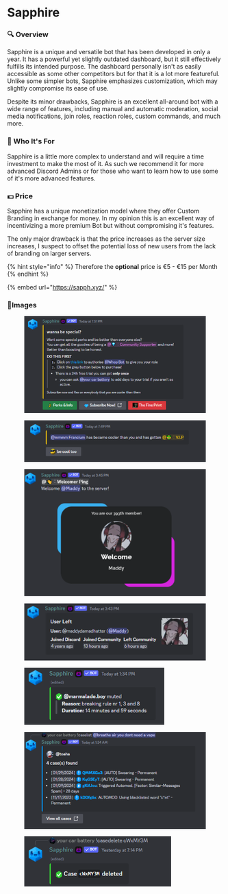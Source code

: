 # Sapphire

### 🔍 Overview

Sapphire is a unique and versatile bot that has been developed in only a year. It has a powerful yet slightly outdated dashboard, but it still effectively fulfills its intended purpose. The dashboard personally isn't as easily accessible as some other competitors but for that it is a lot more featureful. Unlike some simpler bots, Sapphire emphasizes customization, which may slightly compromise its ease of use.

Despite its minor drawbacks, Sapphire is an excellent all-around bot with a wide range of features, including manual and automatic moderation, social media notifications, join roles, reaction roles, custom commands, and much more.

### 🤔 Who It's For

Sapphire is a little more complex to understand and will require a time investment to make the most of it. As such we recommend it for more advanced Discord Admins or for those who want to learn how to use some of it's more advanced features.

### 💵 Price

Sapphire has a unique monetization model where they offer Custom Branding in exchange for money. In my opinion this is an excellent way of incentivizing a more premium Bot but without compromising it's features.

The only major drawback is that the price increases as the server size increases, I suspect to offset the potential loss of new users from the lack of branding on larger servers.

{% hint style="info" %}
Therefore the **optional** price is €5 - €15 per Month
{% endhint %}

{% embed url="https://sapph.xyz/" %}

### 🎨Images

<figure><img src="../.gitbook/assets/image (30).png" alt=""><figcaption></figcaption></figure>

<figure><img src="../.gitbook/assets/image (31).png" alt=""><figcaption></figcaption></figure>

<figure><img src="../.gitbook/assets/image (32).png" alt=""><figcaption></figcaption></figure>

<figure><img src="../.gitbook/assets/image (33).png" alt=""><figcaption></figcaption></figure>

<figure><img src="../.gitbook/assets/image (34).png" alt=""><figcaption></figcaption></figure>

<figure><img src="../.gitbook/assets/image (35).png" alt=""><figcaption></figcaption></figure>

<figure><img src="../.gitbook/assets/image (36).png" alt=""><figcaption></figcaption></figure>

